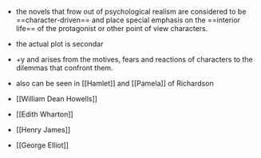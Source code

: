 -  the novels that frow out of psychological realism are considered to be ==character-driven== and place special emphasis on the ==interior life== of the protagonist or other point of view characters.
- the actual plot is secondar
- +y and arises from the motives, fears and reactions of characters to the dilemmas that confront them.
- also can be seen in [[Hamlet]] and [[Pamela]] of Richardson




- [[William Dean Howells]]
- [[Edith Wharton]]
- [[Henry James]]

- [[George Elliot]]